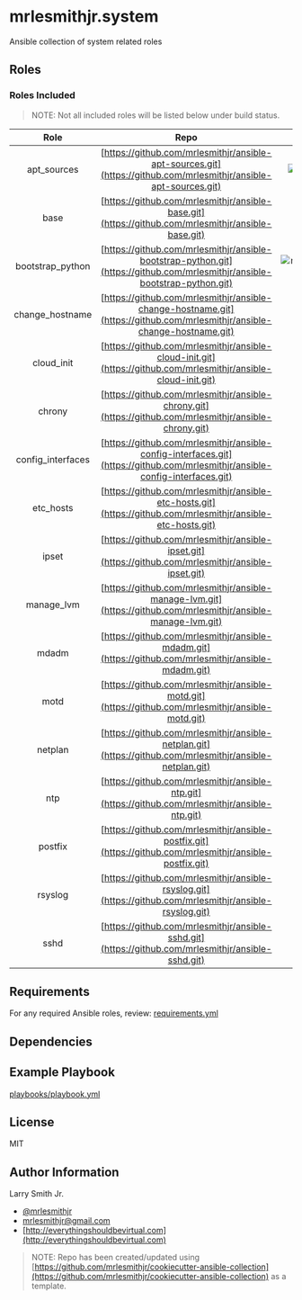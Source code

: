 # mrlesmithjr.system

Ansible collection of system related roles

## Roles

### Roles Included

> NOTE: Not all included roles will be listed below under build status.

|       Role        |                                                             Repo                                                             |                                                                       Build Status                                                                       |
| :---------------: | :--------------------------------------------------------------------------------------------------------------------------: | :------------------------------------------------------------------------------------------------------------------------------------------------------: |
|    apt_sources    |       [https://github.com/mrlesmithjr/ansible-apt-sources.git](https://github.com/mrlesmithjr/ansible-apt-sources.git)       |      ![mrlesmithjr.system.apt_sources](https://github.com/mrlesmithjr/ansible-collection-system/workflows/mrlesmithjr.system.apt_sources/badge.svg)      |
|       base        |              [https://github.com/mrlesmithjr/ansible-base.git](https://github.com/mrlesmithjr/ansible-base.git)              |             ![mrlesmithjr.system.base](https://github.com/mrlesmithjr/ansible-collection-system/workflows/mrlesmithjr.system.base/badge.svg)             |
| bootstrap_python  |  [https://github.com/mrlesmithjr/ansible-bootstrap-python.git](https://github.com/mrlesmithjr/ansible-bootstrap-python.git)  | ![mrlesmithjr.system.bootstrap_python](https://github.com/mrlesmithjr/ansible-collection-system/workflows/mrlesmithjr.system.bootstrap_python/badge.svg) |
|  change_hostname  |   [https://github.com/mrlesmithjr/ansible-change-hostname.git](https://github.com/mrlesmithjr/ansible-change-hostname.git)   |                                                                                                                                                          |
|    cloud_init     |        [https://github.com/mrlesmithjr/ansible-cloud-init.git](https://github.com/mrlesmithjr/ansible-cloud-init.git)        |       ![mrlesmithjr.system.cloud_init](https://github.com/mrlesmithjr/ansible-collection-system/workflows/mrlesmithjr.system.cloud_init/badge.svg)       |
|      chrony       |            [https://github.com/mrlesmithjr/ansible-chrony.git](https://github.com/mrlesmithjr/ansible-chrony.git)            |           ![mrlesmithjr.system.chrony](https://github.com/mrlesmithjr/ansible-collection-system/workflows/mrlesmithjr.system.chrony/badge.svg)           |
| config_interfaces | [https://github.com/mrlesmithjr/ansible-config-interfaces.git](https://github.com/mrlesmithjr/ansible-config-interfaces.git) |                                                                                                                                                          |
|     etc_hosts     |         [https://github.com/mrlesmithjr/ansible-etc-hosts.git](https://github.com/mrlesmithjr/ansible-etc-hosts.git)         |                                                                                                                                                          |
|       ipset       |             [https://github.com/mrlesmithjr/ansible-ipset.git](https://github.com/mrlesmithjr/ansible-ipset.git)             |                                                                                                                                                          |
|    manage_lvm     |        [https://github.com/mrlesmithjr/ansible-manage-lvm.git](https://github.com/mrlesmithjr/ansible-manage-lvm.git)        |                                                                                                                                                          |
|       mdadm       |             [https://github.com/mrlesmithjr/ansible-mdadm.git](https://github.com/mrlesmithjr/ansible-mdadm.git)             |                                                                                                                                                          |
|       motd        |              [https://github.com/mrlesmithjr/ansible-motd.git](https://github.com/mrlesmithjr/ansible-motd.git)              |             ![mrlesmithjr.system.motd](https://github.com/mrlesmithjr/ansible-collection-system/workflows/mrlesmithjr.system.motd/badge.svg)             |
|      netplan      |           [https://github.com/mrlesmithjr/ansible-netplan.git](https://github.com/mrlesmithjr/ansible-netplan.git)           |                                                                                                                                                          |
|        ntp        |               [https://github.com/mrlesmithjr/ansible-ntp.git](https://github.com/mrlesmithjr/ansible-ntp.git)               |              ![mrlesmithjr.system.ntp](https://github.com/mrlesmithjr/ansible-collection-system/workflows/mrlesmithjr.system.ntp/badge.svg)              |
|      postfix      |           [https://github.com/mrlesmithjr/ansible-postfix.git](https://github.com/mrlesmithjr/ansible-postfix.git)           |          ![mrlesmithjr.system.postfix](https://github.com/mrlesmithjr/ansible-collection-system/workflows/mrlesmithjr.system.postfix/badge.svg)          |
|      rsyslog      |           [https://github.com/mrlesmithjr/ansible-rsyslog.git](https://github.com/mrlesmithjr/ansible-rsyslog.git)           |          ![mrlesmithjr.system.rsyslog](https://github.com/mrlesmithjr/ansible-collection-system/workflows/mrlesmithjr.system.rsyslog/badge.svg)          |
|       sshd        |              [https://github.com/mrlesmithjr/ansible-sshd.git](https://github.com/mrlesmithjr/ansible-sshd.git)              |             ![mrlesmithjr.system.sshd](https://github.com/mrlesmithjr/ansible-collection-system/workflows/mrlesmithjr.system.sshd/badge.svg)             |

## Requirements

For any required Ansible roles, review:
[requirements.yml](requirements.yml)

## Dependencies

## Example Playbook

[playbooks/playbook.yml](playbooks/playbook.yml)

## License

MIT

## Author Information

Larry Smith Jr.

- [@mrlesmithjr](https://twitter.com/mrlesmithjr)
- [mrlesmithjr@gmail.com](mailto:mrlesmithjr@gmail.com)
- [http://everythingshouldbevirtual.com](http://everythingshouldbevirtual.com)

> NOTE: Repo has been created/updated using [https://github.com/mrlesmithjr/cookiecutter-ansible-collection](https://github.com/mrlesmithjr/cookiecutter-ansible-collection) as a template.
